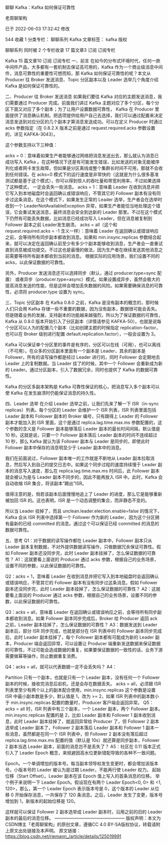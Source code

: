 聊聊 Kafka：Kafka 如何保证可靠性

老周聊架构

已于 2022-06-03 17:32:42 修改

544
 收藏 1
分类专栏： 聊聊系列 Kafka 文章标签： kafka
版权

聊聊系列
同时被 2 个专栏收录
17 篇文章3 订阅
订阅专栏

Kafka
15 篇文章10 订阅
订阅专栏
一、前言
在如今的分布式环境时代，任何一款中间件产品，大多都有一套机制去保证高可用的，Kafka 作为一个商业级消息中间件，消息可靠性的重要性可想而知，那 Kafka 如何保证可靠性的呢？本文从 Producer 往 Broker 发送消息、Topic 分区副本以及 Leader 选举几个角度介绍 Kafka 是如何保证可靠性的。

二、Producer 往 Broker 发送消息
如果我们要往 Kafka 对应的主题发送消息，我们需要通过 Producer 完成。前面我们讲过 Kafka 主题对应了多个分区，每个分区下面又对应了多个副本；为了让用户设置数据可靠性， Kafka 在 Producer 里面提供了消息确认机制。把选项提供给用户自己去选择，我们可以通过配置来决定消息发送到对应分区的几个副本才算消息发送成功。可以在定义 Producer 时通过 acks 参数指定（在 0.8.2.X 版本之前是通过 request.required.acks 参数设置的，详见 KAFKA-3043）。

这个参数支持以下三种值：

acks = 0：意味着如果生产者能够通过网络把消息发送出去，那么就认为消息已成功写入 Kafka 。在这种情况下还是有可能发生错误，比如发送的对象无能被序列化或者网卡发生故障，但如果是分区离线或整个集群长时间不可用，那就不会收到任何错误。在 acks=0 模式下的运行速度是非常快的（这就是为什么很多基准测试都是基于这个模式），你可以得到惊人的吞吐量和带宽利用率，不过如果选择了这种模式， 一定会丢失一些消息。
acks = 1：意味着 Leader 在收到消息并把它写入到本地磁盘时会返回确认或错误响应，不管其它的 Follower 副本有没有同步过这条消息。在这个模式下，如果发生正常的 Leader 选举，生产者会在选举时收到一个 LeaderNotAvailableException 异常，如果生产者能恰当地处理这个错误，它会重试发送消息，最终消息会安全到达新的 Leader 那里。不过在这个模式下仍然有可能丢失数据，比如消息已经成功写入 Leader，但在消息被复制到 Follower 副本之前 Leader发生崩溃。
acks = all（这个和 request.required.acks = -1 含义一样）：意味着 Leader 在返回确认或错误响应之前，会等待所有同步副本都收到消息。如果和 min.insync.replicas 参数结合起来，就可以决定在返回确认前至少有多少个副本能够收到消息，生产者会一直重试直到消息被成功提交。不过这也是最慢的做法，因为生产者在继续发送其他消息之前需要等待所有副本都收到当前的消息。
根据实际的应用场景，我们设置不同的 acks，以此保证数据的可靠性。

另外，Producer 发送消息还可以选择同步（默认，通过 producer.type=sync 配置） 或者异步（producer.type=async）模式。如果设置成异步，虽然会极大的提高消息发送的性能，但是这样会增加丢失数据的风险。如果需要确保消息的可靠性，必须将 producer.type 设置为 sync。

三、Topic 分区副本
在 Kafka 0.8.0 之前，Kafka 是没有副本的概念的，那时候人们只会用 Kafka 存储一些不重要的数据，因为没有副本，数据很可能会丢失。但是随着业务的发展，支持副本的功能越来越强烈，所以为了保证数据的可靠性，Kafka 从 0.8.0 版本开始引入了分区副本（详情请参见 KAFKA-50）。也就是说每个分区可以人为的配置几个副本（比如创建主题的时候指定 replication-factor，也可以在 Broker 级别进行配置 default.replication.factor），一般会设置为 3。

Kafka 可以保证单个分区里的事件是有序的，分区可以在线（可用），也可以离线（不可用）。在众多的分区副本里面有一个副本是 Leader，其余的副本是 Follower，所有的读写操作都是经过 Leader 进行的，同时 Follower 会定期地去 Leader 上的复制数据。当 Leader 挂了的时候，其中一个 Follower 会重新成为新的 Leader。通过分区副本，引入了数据冗余，同时也提供了 Kafka 的数据可靠性。

Kafka 的分区多副本架构是 Kafka 可靠性保证的核心，把消息写入多个副本可以使 Kafka 在发生崩溃时仍能保证消息的持久性。

四、Leader 选举
在介绍 Leader 选举之前，让我们先来了解一下 ISR（in-sync replicas）列表。每个分区的 Leader 会维护一个 ISR 列表，ISR 列表里面包括 Leader 副本和 Follower 副本的 Broker 编号，只有跟得上 Leader 的 Follower 副本才能加入到 ISR 里面，这个是通过 replica.lag.time.max.ms 参数配置的，这个参数的含义是 Follower 副本能够落后 Leader 副本的最长时间间隔，默认值是 10 秒。这就是说，只要一个 Follower 副本落后 Leader 副本的时间不连续超过 10 秒，那么 Kafka 就认为该 Follower 副本与 Leader 是同步的，即使此时 Follower 副本中保存的消息明显少于 Leader 副本中的消息。

我们在前面说过，Follower 副本唯一的工作就是不断地从 Leader 副本拉取消息，然后写入到自己的提交日志中。如果这个同步过程的速度持续慢于 Leader 副本的消息写入速度，那么在 replica.lag.time.max.ms 时间后，此 Follower 副本就会被认为是与 Leader 副本不同步的，因此不能再放入 ISR 中。此时，Kafka 会自动收缩 ISR 集合，将该副本“踢出”ISR。

值得注意的是，倘若该副本后面慢慢地追上了 Leader 的进度，那么它是能够重新被加回 ISR 的。这也表明，ISR 是一个动态调整的集合，而非静态不变的。

所以当 Leader 挂掉了，而且 unclean.leader.election.enable=false 的情况下，Kafka 会从 ISR 列表中选择第一个 Follower 作为新的 Leader，因为这个分区拥有最新的已经 committed 的消息。通过这个可以保证已经 committed 的消息的数据可靠性。

五、思考
Q1：对于数据的读写操作都在 Leader 副本中，Follower 副本只从 Leader 副本复制数据，不对外提供数据读写操作，只做数据冗余保证可靠性。假如 Follower 副本还没同步完，此时 Leader 副本挂掉了，怎么保证数据的可靠性？
A1：这就要看上面说的 Producer 通过 acks 参数，根据自己的业务场景，设置不同的参数，以此保证数据的可靠性。

Q2：acks = 1，意味着 Leader 在收到消息并把它写入到本地磁盘时会返回确认或错误响应，不管其它的 Follower 副本有没有同步过这条消息。假如 Follower 副本还没同步完，此时 Leader 副本挂掉了，怎么保证数据的可靠性？
A2：这就要看上面说的 Producer 通过 acks 参数，根据自己的业务场景，设置不同的参数，以此保证数据的可靠性。

Q3：acks = all，意味着 Leader 在返回确认或错误响应之前，会等待所有同步副本都收到消息。如果 Follower 副本同步完成后，Broker 给 Producer 返回 ack 之前，Leader 副本挂掉了，怎么保证数据的可靠性？
A3：数据发送到 Leader 副本后，部分 ISR 同步完成，也就是部分在 ISR 列表中的 Follower 副本同步完成后，此时 Leader 副本挂掉了，每个 Follower 副本都有可能成为新的 Leader 副本，Producer 端会返回异常，可以设置让 Producer 端重新发送数据来保证数据的可靠性，不过可能会造成数据的重复，如果要保证数据的一致性的话，业务下游需要做幂等操作，防止数据重复消费。

Q4：acks = all，就可以代表数据一定不会丢失吗？
A4：

Partition 只有一个副本，也就是只有一个 Leader 副本，没有任何一个 Follower 副本的时候，接收完消息后宕机，还是会存在数据丢失。
acks = all，必须跟 ISR 列表里至少有两个以上的副本配合使用，min.insync.replicas 这个参数是设置 ISR 中最小副本数是多少，默认值是 1，改为 >= 2，如果 ISR 列表中的副本数小于 min.insync.replicas 配置的数量时，Producer 客户端会返回异常。
Q5：acks = all 时，ISR 列表中有三个副本，一个 Leader 副本，两个 Follower 副本。 min.insync.replicas 配置的是 2，比如 Leader 副本和 Follower 1 副本收到消息，此时 Leader 副本挂掉了，就返回异常给 Producer 了，但 Follower 2 副本选举成 Leader 副本了，Follower 2 副本落后 Leader 副本和 Follower 1 副本一些消息，虽然都是在同一个 ISR 列表中，但 Follower 2 副本没有落后超过 replica.lag.time.max.ms 配置的值（默认是 10s）就还算是同步副本，Follower 2 副本当选 Leader 副本，前面的消息岂不是丢失了？
A5：社区在 0.11 版本正式引入了 Leader Epoch 概念，来规避因高水位更新错配导致的各种不一致问题。

Epoch。一个单调增加的版本号。每当副本领导权发生变更时，都会增加该版本号。小版本号的 Leader 被认为是过期 Leader，不能再行使 Leader 权力。
起始位移（Start Offset）。Leader 副本在该 Epoch 值上写入的首条消息的位移。
举个例子来说明一下 Leader Epoch。假设现在有两个 Leader Epoch<0, 0> 和 <1, 120>，那么，第一个 Leader Epoch 表示版本号是 0，这个版本的 Leader 从位移 0 开始保存消息，一共保存了 120 条消息。之后，Leader 发生了变更，版本号增加到 1，新版本的起始位移是 120。

这样就可以保证 Follower 2 副本选举成 Leader 副本时，沿用之前的旧的 Leader 副本的最后的消息位移。
————————————————
版权声明：本文为CSDN博主「老周聊架构」的原创文章，遵循CC 4.0 BY-SA版权协议，转载请附上原文出处链接及本声明。
原文链接：https://blog.csdn.net/riemann_/article/details/125019991